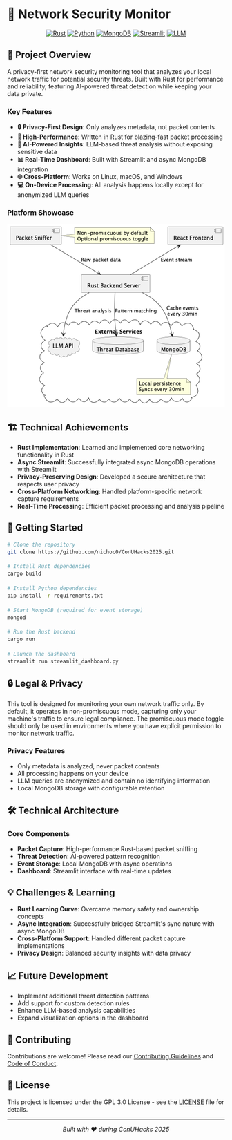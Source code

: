 # 🦀 Network Security Monitor

<div align="center">

[![Rust](https://img.shields.io/badge/Rust-1.75+-orange?style=for-the-badge&logo=rust)](https://www.rust-lang.org/)
[![Python](https://img.shields.io/badge/Python-3.9+-blue?style=for-the-badge&logo=python)](https://www.python.org/)
[![MongoDB](https://img.shields.io/badge/MongoDB-Latest-green?style=for-the-badge&logo=mongodb)](https://www.mongodb.com/)
[![Streamlit](https://img.shields.io/badge/Streamlit-Latest-red?style=for-the-badge&logo=streamlit)](https://streamlit.io/)
[![LLM](https://img.shields.io/badge/LLM-Powered-pink?style=for-the-badge)](https://together.ai/)

</div>

## 🎯 Project Overview

A privacy-first network security monitoring tool that analyzes your local network traffic for potential security threats. Built with Rust for performance and reliability, featuring AI-powered threat detection while keeping your data private.

### Key Features

- **🔒 Privacy-First Design**: Only analyzes metadata, not packet contents
- **🚀 High-Performance**: Written in Rust for blazing-fast packet processing
- **🤖 AI-Powered Insights**: LLM-based threat analysis without exposing sensitive data
- **📊 Real-Time Dashboard**: Built with Streamlit and async MongoDB integration
- **🌐 Cross-Platform**: Works on Linux, macOS, and Windows
- **💻 On-Device Processing**: All analysis happens locally except for anonymized LLM queries

### Platform Showcase

<div align="center">

![Architecture Diagram](./system-diagrams/Network%20Security%20Monitor.png)

</div>

## 🏗️ Technical Achievements

- **Rust Implementation**: Learned and implemented core networking functionality in Rust
- **Async Streamlit**: Successfully integrated async MongoDB operations with Streamlit
- **Privacy-Preserving Design**: Developed a secure architecture that respects user privacy
- **Cross-Platform Networking**: Handled platform-specific network capture requirements
- **Real-Time Processing**: Efficient packet processing and analysis pipeline

## 🚀 Getting Started

```bash
# Clone the repository
git clone https://github.com/nichoc0/ConUHacks2025.git

# Install Rust dependencies
cargo build

# Install Python dependencies
pip install -r requirements.txt

# Start MongoDB (required for event storage)
mongod

# Run the Rust backend
cargo run

# Launch the dashboard
streamlit run streamlit_dashboard.py
```

## 🔒 Legal & Privacy

This tool is designed for monitoring your own network traffic only. By default, it operates in non-promiscuous mode, capturing only your machine's traffic to ensure legal compliance. The promiscuous mode toggle should only be used in environments where you have explicit permission to monitor network traffic.

### Privacy Features

- Only metadata is analyzed, never packet contents
- All processing happens on your device
- LLM queries are anonymized and contain no identifying information
- Local MongoDB storage with configurable retention

## 🛠️ Technical Architecture

### Core Components

- **Packet Capture**: High-performance Rust-based packet sniffing
- **Threat Detection**: AI-powered pattern recognition
- **Event Storage**: Local MongoDB with async operations
- **Dashboard**: Streamlit interface with real-time updates

## 💡 Challenges & Learning

- **Rust Learning Curve**: Overcame memory safety and ownership concepts
- **Async Integration**: Successfully bridged Streamlit's sync nature with async MongoDB
- **Cross-Platform Support**: Handled different packet capture implementations
- **Privacy Design**: Balanced security insights with data privacy

## 📈 Future Development

- Implement additional threat detection patterns
- Add support for custom detection rules
- Enhance LLM-based analysis capabilities
- Expand visualization options in the dashboard

## 🤝 Contributing

Contributions are welcome! Please read our [Contributing Guidelines](CONTRIBUTING.md) and [Code of Conduct](CODE_OF_CONDUCT.md).

## 📜 License

This project is licensed under the GPL 3.0 License - see the [LICENSE](LICENSE) file for details.

---

<div align="center">

*Built with ❤️ during ConUHacks 2025*

</div>
